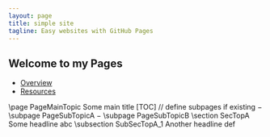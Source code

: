 ```yaml
---
layout: page
title: simple site
tagline: Easy websites with GitHub Pages
---
```

## Welcome to my Pages

- [Overview](pages/MyFirstSubpage.html)
- [Resources](pages/resources.html)

\page PageMainTopic Some main title
[TOC]
// define subpages if existing
− \subpage PageSubTopicA
− \subpage PageSubTopicB
\section SecTopA  Some headline
abc
\subsection SubSecTopA_1 Another headline
def
